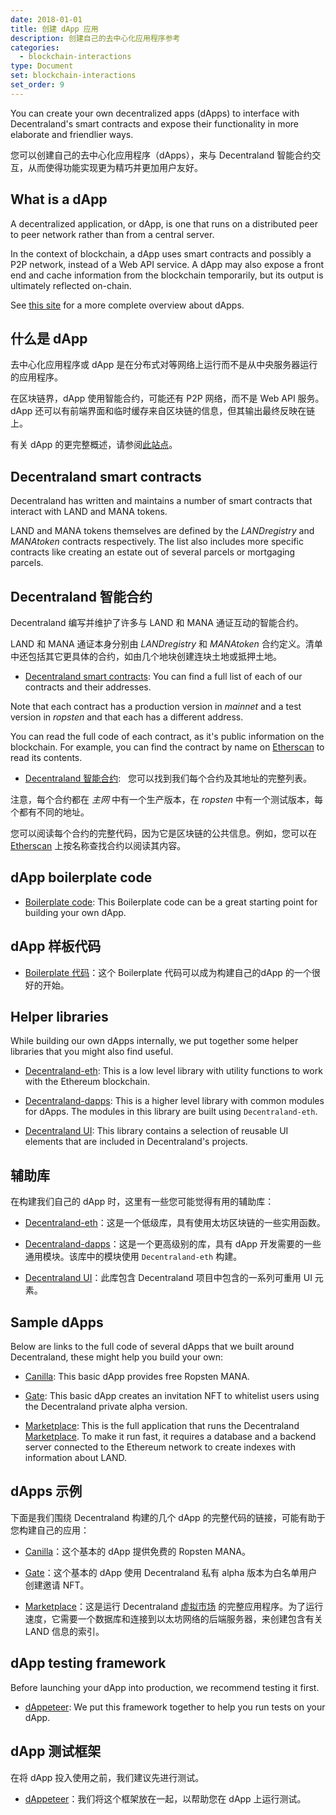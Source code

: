 ```yaml
---
date: 2018-01-01
title: 创建 dApp 应用
description: 创建自己的去中心化应用程序参考
categories:
  - blockchain-interactions
type: Document
set: blockchain-interactions
set_order: 9
---
```


You can create your own decentralized apps (dApps) to interface with Decentraland's smart contracts and expose their functionality in more elaborate and friendlier ways.

您可以创建自己的去中心化应用程序（dApps），来与 Decentraland 智能合约交互，从而使得功能实现更为精巧并更加用户友好。

## What is a dApp

A decentralized application, or dApp, is one that runs on a distributed peer to peer network rather than from a central server.

In the context of blockchain, a dApp uses smart contracts and possibly a P2P network, instead of a Web API service. A dApp may also expose a front end and cache information from the blockchain temporarily, but its output is ultimately reflected on-chain.

See [this site](https://blockchainhub.net/decentralized-applications-dapps/) for a more complete overview about dApps.

## 什么是 dApp

去中心化应用程序或 dApp 是在分布式对等网络上运行而不是从中央服务器运行的应用程序。

在区块链界，dApp 使用智能合约，可能还有 P2P 网络，而不是 Web API 服务。 dApp 还可以有前端界面和临时缓存来自区块链的信息，但其输出最终反映在链上。

有关 dApp 的更完整概述，请参阅[此站点](https://blockchainhub.net/decentralized-applications-dapps/)。

## Decentraland smart contracts

Decentraland has written and maintains a number of smart contracts that interact with LAND and MANA tokens.

LAND and MANA tokens themselves are defined by the _LANDregistry_ and _MANAtoken_ contracts respectively. The list also includes more specific contracts like creating an estate out of several parcels or mortgaging parcels.

## Decentraland 智能合约

Decentraland 编写并维护了许多与 LAND 和 MANA 通证互动的智能合约。

LAND 和 MANA 通证本身分别由 _LANDregistry_ 和 _MANAtoken_ 合约定义。清单中还包括其它更具体的合约，如由几个地块创建连块土地或抵押土地。

- [Decentraland smart contracts](https://contracts.decentraland.org/addresses.json):
  You can find a full list of each of our contracts and their addresses.

Note that each contract has a production version in _mainnet_ and a test version in _ropsten_ and that each has a different address.

You can read the full code of each contract, as it's public information on the blockchain. For example, you can find the contract by name on [Etherscan](https://etherscan.io/contractsVerified) to read its contents.

- [Decentraland 智能合约](https://contracts.decentraland.org/addresses.json):
  您可以找到我们每个合约及其地址的完整列表。

注意，每个合约都在 _主网_ 中有一个生产版本，在 _ropsten_ 中有一个测试版本，每个都有不同的地址。

您可以阅读每个合约的完整代码，因为它是区块链的公共信息。例如，您可以在[Etherscan](https://etherscan.io/contractsVerified) 上按名称查找合约以阅读其内容。

## dApp boilerplate code

- [Boilerplate code](https://github.com/decentraland/dapp-boilerplate): This Boilerplate code can be a great starting point for building your own dApp.

## dApp 样板代码

 - [Boilerplate 代码](https://github.com/decentraland/dapp-boilerplate)：这个 Boilerplate 代码可以成为构建自己的dApp 的一个很好的开始。

## Helper libraries

While building our own dApps internally, we put together some helper libraries that you might also find useful.

- [Decentraland-eth](https://github.com/decentraland/decentraland-eth): This is a low level library with utility functions to work with the Ethereum blockchain.

- [Decentraland-dapps](https://github.com/decentraland/decentraland-dapps): This is a higher level library with common modules for dApps. The modules in this library are built using `Decentraland-eth`.

- [Decentraland UI](https://ui.decentraland.org/): This library contains a selection of reusable UI elements that are included in Decentraland's projects.

## 辅助库

在构建我们自己的 dApp 时，这里有一些您可能觉得有用的辅助库：

- [Decentraland-eth](https://github.com/decentraland/decentraland-eth)：这是一个低级库，具有使用太坊区块链的一些实用函数。

- [Decentraland-dapps](https://github.com/decentraland/decentraland-dapps)：这是一个更高级别的库，具有 dApp 开发需要的一些通用模块。该库中的模块使用 `Decentraland-eth` 构建。

- [Decentraland UI](https://ui.decentraland.org/)：此库包含 Decentraland 项目中包含的一系列可重用 UI 元素。

## Sample dApps

Below are links to the full code of several dApps that we built around Decentraland, these might help you build your own:

- [Canilla](https://github.com/decentraland/canilla): This basic dApp provides free Ropsten MANA.

- [Gate](https://github.com/decentraland/gate): This basic dApp creates an invitation NFT to whitelist users using the Decentraland private alpha version.

- [Marketplace](https://github.com/decentraland/marketplace): This is the full application that runs the Decentraland [Marketplace](https://market.decentraland.org/). To make it run fast, it requires a database and a backend server connected to the Ethereum network to create indexes with information about LAND.

## dApps 示例

下面是我们围绕 Decentraland 构建的几个 dApp 的完整代码的链接，可能有助于您构建自己的应用：

- [Canilla](https://github.com/decentraland/canilla)：这个基本的 dApp 提供免费的 Ropsten MANA。

- [Gate](https://github.com/decentraland/gate)：这个基本的 dApp 使用 Decentraland 私有 alpha 版本为白名单用户创建邀请 NFT。

- [Marketplace](https://github.com/decentraland/marketplace)：这是运行 Decentraland [虚拟市场](https://market.decentraland.org/) 的完整应用程序。为了运行速度，它需要一个数据库和连接到以太坊网络的后端服务器，来创建包含有关 LAND 信息的索引。

## dApp testing framework

Before launching your dApp into production, we recommend testing it first.

- [dAppeteer](https://github.com/decentraland/dappeteer): We put this framework together to help you run tests on your dApp.


## dApp 测试框架

在将 dApp 投入使用之前，我们建议先进行测试。

- [dAppeteer](https://github.com/decentraland/dappeteer)：我们将这个框架放在一起，以帮助您在 dApp 上运行测试。
